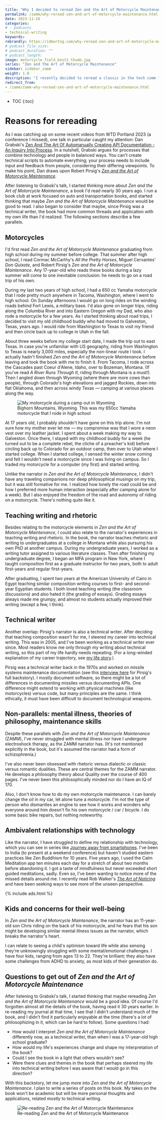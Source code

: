```yaml
---
title: "Why I decided to reread Zen and the Art of Motorcycle Maintenance (ZAMM series)"
permalink: /zamm/why-reread-zen-and-art-of-motorcycle-maintenance.html
date: 2023-11-26
categories:
# - podcasts
- technical-writing
keywords: 
rebrandly: https://idbwrtng.com/why-reread-zen-and-art-of-motorcycle-maintenance
# podcast_file_size: 
# podcast_duration: ""
# podcast_length: 
image: motorcycle_field_best2_thumb.jpg
series: "Zen and the Art of Motorcycle Maintenance"
sidebar: sidebar_zamm
weight: 1.0
description: "I recently decided to reread a classic in the tech comm field: Robert Pirsig's <i>Zen and the Art of Motorcycle Maintenance</i>, nearly 50 years after it was first published. I wondered if Pirsig had more insights about technical writing than I initially understood when I first read the book long ago. In this introduction to an upcoming series, I list a few parallels and questions I'm hoping to answer."
redirect_from:
- /zamm/zamm-why-reread-zen-and-art-of-motorcycle-maintenance.html
---
```


* TOC
{:toc}

# Reasons for rereading

As I was catching up on some recent videos from WTD Portland 2023 (a conference I missed), one talk in particular caught my attention: Dan Grabski's [Zen And The Art Of Automanually Creating API Documentation - An Inquiry Into Process](https://www.youtube.com/watch?v=UHVAKNdvihE). In a nutshell, Grabski argues for processes that combine technology and people in balanced ways. You can't create technical scripts to automate everything; your process needs to include input and feedback from people, considering their differing viewpoints. To make his point, Dan draws upon Robert Pirsig's [*Zen and the Art of Motorcycle Maintenance*](https://www.amazon.com/Zen-Art-Motorcycle-Maintenance-Inquiry/dp/0060839872).

After listening to Grabski's talk, I started thinking more about _Zen and the Art of Motorcycle Maintenance_, a book I'd read nearly 30 years ago. I run a book club at work focused on auto and transportation books, and started thinking that maybe _Zen and the Art of Motorcycle Maintenance_ would be good to read. I also began to consider that maybe, since Pirsig was a technical writer, the book had more common threads and application with my own life than I'd realized. The following sections describe a few parallels.

## Motorcycles

I'd first read _Zen and the Art of Motorcycle Maintenance_ graduating from high school during my summer before college. That summer after high school, I read Cormac McCarthy's _All the Pretty Horses_, Miguel Cervantes' _Don Quixote_, and Robert Pirsig's _Zen and the Art of Motorcycle Maintenance_. Any 17-year-old who reads these books during a lazy summer will come to one inevitable conclusion: he needs to go on a road trip of his own. 

During my last two years of high school, I had a 650 cc Yamaha motorcycle that I rode pretty much anywhere in Tacoma, Washington, where I went to high school. On Sunday afternoons I would go on long rides on the winding roads behind Fort Lewis, a military base. I'd also gone on longer trips, riding along the Columbia River and into Eastern Oregon with my Dad, who also rode a motorcycle for a few years. As I started thinking about road trips, I decided to visit my old childhood buddy who had moved to Galveston, Texas, years ago. I would ride from Washington to Texas to visit my friend and then circle back up to college in Utah in the fall.

About three weeks before my college start date, I made the trip out to east Texas. In case you're unfamiliar with US geography, riding from Washington to Texas is nearly 3,000 miles, especially the non-linear route I took. I actually hadn't finished _Zen and the Art of Motorcycle Maintenance_ before leaving and took the book with me to finish it. From Tacoma, I rode across the Cascades past Coeur d'Alene, Idaho, over to Bozeman, Montana. (If you've read _A River Runs Through It_, riding through Montana is a must!). Then I angled down through Wyoming (where there are more cows than people), through Colorado's high elevations and jagged Rockies, down into flat Oklahoma, and then across windy Texas &mdash; camping at various places along the way. 

<figure><img src="{{site.media}}/zamm/motorcycle_field_best2.jpg" alt="My motorcycle during a camp out in Wyoming" />
<figcaption>Bighorn Mountains, Wyoming. This was my 650cc Yamaha motorcycle that I rode in high school</figcaption></figure>

At 17 years old, I probably shouldn't have gone on this trip alone. I'm not sure how my mother ever let me &mdash; my compromise was that I wore a neon vest over my leather jacket. I spent about a week making my way to Galveston. Once there, I stayed with my childhood buddy for a week (he turned out to be a complete rebel, the cliche of a preacher's kid) before circling back up to Colorado for an outdoor camp, then over to Utah where I started college. When I started college, I sensed the winter snow coming and felt I wouldn't need a motorcycle since I was living on campus. So I traded my motorcycle for a computer (my first) and started writing.

Unlike the narrator in _Zen and the Art of Motorcycle Maintenance_, I didn't have any traveling companions nor deep philosophical musings on my trip, but it was still formative for me. I realized how lonely the road could be and how I preferred more human interaction (especially after camping alone for a week). But I also enjoyed the freedom of the road and autonomy of riding on a motorcycle. There's nothing quite like it.

## Teaching writing and rhetoric 

Besides relating to the motorcycle elements in _Zen and the Art of Motorcycle Maintenance_, I could also relate to the narrator's experiences in teaching writing and rhetoric. In the book, the narrator teaches rhetoric and writing to undergraduates at a college in Montana while also pursuing his own PhD at another campus. During my undergraduate years, I worked as a writing tutor assigned to various literature classes. Then after finishing my undergraduate degree, I began an MFA program in New York, where I taught composition first as a graduate instructor for two years, both to adult first-years and regular first-years. 

After graduating, I spent two years at the American University of Cairo in Egypt teaching similar composition writing courses to first- and second-year Egyptian students. I both loved teaching writing (the classroom discussions) and also hated it (the grading of essays). Grading essays always made me grumpy, and almost no students actually improved their writing (except a few, I think).

## Technical writer

Another overlap: Pirsig's narrator is also a technical writer. After deciding that teaching composition wasn't for me, I steered my career into technical writing. This was in 2005, and I've been working as a technical writer ever since. Most readers know me only through my writing about technical writing, so this part of my life hardly needs repeating. (For a long-winded explanation of my career trajectory, see [my life story](https://idratherbewriting.com/blog/life-story-what-shapes-your-lifes-trajectory/).) 

Pirsig was a technical writer back in the 1970s and worked on missile systems maintenance documentation (see this [interview here](https://www.youtube.com/watch?v=ENeYNqwK_8g) for Pirsig's full backstory). I mostly document software, so there might be a lot of differences in documenting missiles versus documenting APIs. One difference might extend to working with physical machines (like motorcycles) versus code, but many principles are the same. I think ethically, it must have been difficult to document technological weapons.

## Non-parallels: mental illness, theories of philosophy, maintenance skills

Despite these parallels with _Zen and the Art of Motorcycle Maintenance_ (ZAMM), I've never struggled with mental illness nor have I undergone electroshock therapy, as the ZAMM narrator has. (It's not mentioned explicitly in the book, but it's assumed the narrator had a form of schizophrenia.) 

I've also never been obsessed with rhetoric versus dialectic or classic versus romantic dualities. These are central themes for the ZAMM narrator. He develops a philosophy theory about Quality over the course of 400 pages. I've never been this philosophically minded nor do I have an IQ of 170.

Also, I don't know how to do my own motorcycle maintenance. I can barely change the oil in my car, let alone tune a motorcycle. I'm not the type of person who dismantles an engine to see how it works and wonders why everyone around him doesn't fix his own motorcycle / car / bicycle. I do some basic bike repairs, but nothing noteworthy.

## Ambivalent relationships with technology

Like the narrator, I have struggled to define my relationship with technology, which you can see in series like [Journey away from smartphones](https://idratherbewriting.com/smartphones/overview.html). I've been to India (to present at a weekend conference) but haven't studied eastern practices like Zen Buddhism for 10 years. Five years ago, I used the Calm Meditation app ten minutes each day for a stretch of about two months before abandoning it. I got a taste of mindfulness but never exceeded short guided meditations, sadly. Even so, I've been wanting to notice more of the missed details around me. I recently read Rob Walker's _[The Art of Noticing](https://www.amazon.com/Art-Noticing-Creativity-Inspiration-Discover/dp/0525521240)_ and have been seeking ways to see more of the unseen perspective.

{% include ads.html %}

## Kids and concerns for their well-being

In _Zen and the Art of Motorcycle Maintenance_, the narrator has an 11-year-old son Chris riding on the back of his motorcycle, and he fears that his son might be developing similar mental illness issues as the narrator, which breaks the narrator's heart. 

I can relate to seeing a child's optimism toward life while also sensing they're unknowingly struggling with some mental/emotional challenges. I have four kids, ranging from ages 13 to 22. They're brilliant; they also have some challenges from ADHD to anxiety, as most kids of their generation do.

## Questions to get out of _Zen and the Art of Motorcycle Maintenance_

After listening to Grabski's talk, I started thinking that maybe rereading _Zen and the Art of Motorcycle Maintenance_ would be a good idea. Of course I'd forgotten almost all the details of the book, having read it 30 years earlier. In re-reading my journal at that time, I see that I didn't understand much of the book, and I didn't find it particularly enjoyable at the time (there's a lot of philosophizing in it, which can be hard to follow). Some questions I had:

* How would I interpret _Zen and the Art of Motorcycle Maintenance_ differently now, as a technical writer, than when I was a 17-year-old high school graduate? 
* How would my life's experiences change and shape my interpretation of the book? 
* Could I see the book in a light that others wouldn't see? 
* Were there clues and themes in the book that perhaps steered my life into technical writing before I was aware that I would go in this direction?

With this backstory, let me jump more into _Zen and the Art of Motorcycle Maintenance_. I plan to write a series of posts on this book. My takes on the book won't be academic but will be more personal thoughts and applications, related mostly to technical writing.

<figure><img style="max-width: 600px" src="{{site.media}}/zamm/rereading_zamm_pages_open2.jpg" alt="Re-reading Zen and the Art of Motorcycle Maintenance" />
<figcaption>Re-reading Zen and the Art of Motorcycle Maintenance</figcaption></figure>

